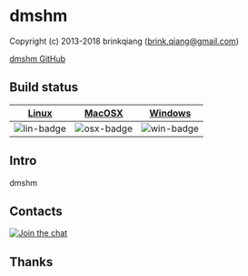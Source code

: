 # dmshm

Copyright (c) 2013-2018 brinkqiang (brink.qiang@gmail.com)

[dmshm GitHub](https://github.com/brinkqiang/dmshm)

## Build status
| [Linux][lin-link] | [MacOSX][osx-link] | [Windows][win-link] |
| :---------------: | :----------------: | :-----------------: |
| ![lin-badge]      | ![osx-badge]       | ![win-badge]        |

[lin-badge]: https://travis-ci.org/brinkqiang/dmshm.svg?branch=master "Travis build status"
[lin-link]:  https://travis-ci.org/brinkqiang/dmshm "Travis build status"
[osx-badge]: https://travis-ci.org/brinkqiang/dmshm.svg?branch=master "Travis build status"
[osx-link]:  https://travis-ci.org/brinkqiang/dmshm "Travis build status"
[win-badge]: https://ci.appveyor.com/api/projects/status/github/brinkqiang/dmshm?branch=master&svg=true "AppVeyor build status"
[win-link]:  https://ci.appveyor.com/project/brinkqiang/dmshm "AppVeyor build status"

## Intro
dmshm

## Contacts
[![Join the chat](https://badges.gitter.im/brinkqiang/dmshm/Lobby.svg)](https://gitter.im/brinkqiang/dmshm)

## Thanks
